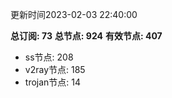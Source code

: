 更新时间2023-02-03 22:40:00

**总订阅: 73**
**总节点: 924**
**有效节点: 407**
- ss节点: 208
- v2ray节点: 185
- trojan节点: 14
